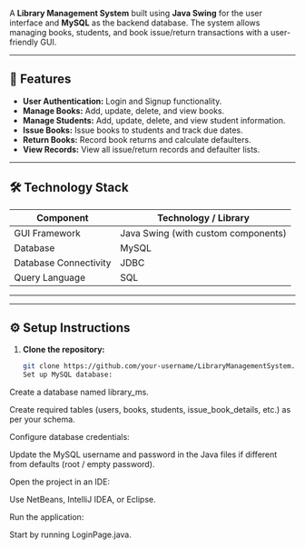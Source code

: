 A **Library Management System** built using **Java Swing** for the user interface and **MySQL** as the backend database. The system allows managing books, students, and book issue/return transactions with a user-friendly GUI.

---

## 🚩 Features

- **User Authentication:** Login and Signup functionality.
- **Manage Books:** Add, update, delete, and view books.
- **Manage Students:** Add, update, delete, and view student information.
- **Issue Books:** Issue books to students and track due dates.
- **Return Books:** Record book returns and calculate defaulters.
- **View Records:** View all issue/return records and defaulter lists.

---

## 🛠 Technology Stack

| Component          | Technology / Library                  |
|--------------------|-------------------------------------|
| GUI Framework      | Java Swing (with custom components)  |
| Database           | MySQL                               |
| Database Connectivity | JDBC                             |
| Query Language     | SQL                   |

---

---

## ⚙️ Setup Instructions

1. **Clone the repository:**
   ```bash
   git clone https://github.com/your-username/LibraryManagementSystem.git
   Set up MySQL database:

Create a database named library_ms.

Create required tables (users, books, students, issue_book_details, etc.) as per your schema.

Configure database credentials:

Update the MySQL username and password in the Java files if different from defaults (root / empty password).

Open the project in an IDE:

Use NetBeans, IntelliJ IDEA, or Eclipse.

Run the application:

Start by running LoginPage.java.

